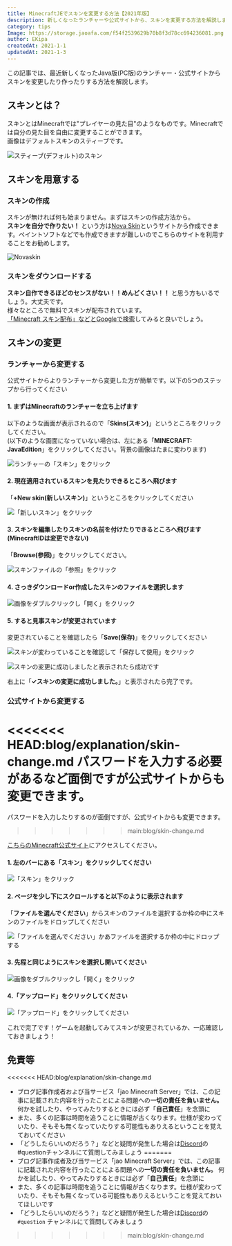 ```yaml
---
title: MinecraftJEでスキンを変更する方法【2021年版】
description: 新しくなったランチャーや公式サイトから、スキンを変更する方法を解説します。
category: tips
Image: https://storage.jaoafa.com/f54f2539629b70b8f3d78cc694236081.png
author: EKipa
createdAt: 2021-1-1
updatedAt: 2021-1-3
---
```


この記事では、最近新しくなったJava版(PC版)のランチャー・公式サイトからスキンを変更したり作ったりする方法を解説します。

## スキンとは？

スキンとはMinecraftでは"プレイヤーの見た目"のようなものです。Minecraftでは自分の見た目を自由に変更することができます。  
画像はデフォルトスキンのスティーブです。

![スティーブ(デフォルト)のスキン](https://storage.jaoafa.com/ddd4c990a4a2d65e9af45408cbaea155.png)

## スキンを用意する

### スキンの作成

スキンが無ければ何も始まりません。まずはスキンの作成方法から。  
**スキンを自分で作りたい！** という方は[Nova Skin](https://minecraft.novaskin.me/)というサイトから作成できます。ペイントソフトなどでも作成できますが難しいのでこちらのサイトを利用することをお勧めします。

![Novaskin](https://storage.jaoafa.com/38616d72e31b78fc927fb3d2472b2757.png)

### スキンをダウンロードする

**スキン自作できるほどのセンスがない！！めんどくさい！！** と思う方もいるでしょう。大丈夫です。  
様々なところで無料でスキンが配布されています。  
[「Minecraft スキン配布」などとGoogleで検索](https://google.com/search?q=Minecraft+スキン配布)してみると良いでしょう。

## スキンの変更

### ランチャーから変更する

公式サイトからよりランチャーから変更した方が簡単です。以下の5つのステップから行ってください

#### 1. まずはMinecraftのランチャーを立ち上げます

以下のような画面が表示されるので「**Skins(スキン)**」というところをクリックしてください。  
(以下のような画面になっていない場合は、左にある「**MINECRAFT: JavaEdition**」をクリックしてください。背景の画像はたまに変わります)

![ランチャーの「スキン」をクリック](https://storage.jaoafa.com/1c05182def0f1de6a3c5e5efa2d70f3c.png)

#### 2. 現在適用されているスキンを見たりできるところへ飛びます

「**+New skin(新しいスキン)**」というところをクリックしてください

![「新しいスキン」をクリック](https://storage.jaoafa.com/31283daf66abe72f9aebd3bf62465be9.PNG)

#### 3. スキンを編集したりスキンの名前を付けたりできるところへ飛びます(MinecraftIDは変更できない)

「**Browse(参照)**」をクリックしてください。

![スキンファイルの「参照」をクリック](https://storage.jaoafa.com/82bd6fd1e01f19eb8140c6b52033c039.PNG)

#### 4. さっきダウンロードor作成したスキンのファイルを選択します

![画像をダブルクリックし「開く」をクリック](https://storage.jaoafa.com/844771b94b1a050af73a7a70aacd8240.jpg)

#### 5. すると見事スキンが変更されています

変更されていることを確認したら「**Save(保存)**」をクリックしてください

![スキンが変わっていることを確認して「保存して使用」をクリック](https://storage.jaoafa.com/5a8da3b4eb10681441069869cfee5698.PNG)

![スキンの変更に成功しましたと表示されたら成功です](https://storage.jaoafa.com/9bc9f16cf03feba61b60a48193972997.PNG)

右上に「**✓スキンの変更に成功しました。**」と表示されたら完了です。

### 公式サイトから変更する

<<<<<<< HEAD:blog/explanation/skin-change.md
パスワードを入力する必要があるなど面倒ですが公式サイトからも変更できます。
=======
パスワードを入力したりするのが面倒ですが、公式サイトからも変更できます。
>>>>>>> main:blog/skin-change.md

[こちらのMinecraft公式サイト](https://www.minecraft.net/ja-jp/profile/skin)にアクセスしてください。

#### 1. 左のバーにある「**スキン**」をクリックしてください

![「スキン」をクリック](https://storage.jaoafa.com/1286ea6296d6c6b6e84e52869b755fd9.png)

#### 2. ページを少し下にスクロールすると以下のように表示されます

「**ファイルを選んでください**」からスキンのファイルを選択するか枠の中にスキンのファイルをドロップしてください

![「ファイルを選んでください」かあファイルを選択するか枠の中にドロップする](https://storage.jaoafa.com/2f0cde45e59c2026560fb5ebe8fab508.png)

#### 3. 先程と同じようにスキンを選択し開いてください

![画像をダブルクリックし「開く」をクリック](https://storage.jaoafa.com/844771b94b1a050af73a7a70aacd8240.jpg)

#### 4.「**アップロード**」をクリックしてください

![「アップロード」をクリックしてください](https://storage.jaoafa.com/e0d317e05e815c04f50def26638641fe.png)

これで完了です！ゲームを起動してみてスキンが変更されているか、一応確認しておきましょう！

## 免責等

<<<<<<< HEAD:blog/explanation/skin-change.md
- ブログ記事作成者および当サービス「jao Minecraft Server」では、この記事に記載された内容を行ったことによる問題への**一切の責任を負いません。** 何かを試したり、やってみたりするときには必ず「**自己責任**」を念頭に
- また、多くの記事は時間を追うことに情報が古くなります。仕様が変わっていたり、そもそも無くなっていたりする可能性もありえるということを覚えておいてください
- 「どうしたらいいのだろう？」などと疑問が発生した場合は[Discord](https://wiki.jaoafa/com/jMS_Gamers_Club)の#questionチャンネルにて質問してみましょう
=======
- ブログ記事作成者及び当サービス「jao Minecraft Server」では、この記事に記載された内容を行ったことによる問題への**一切の責任を負いません。** 何かを試したり、やってみたりするときには必ず「**自己責任**」を念頭に
- また、多くの記事は時間を追うことに情報が古くなります。仕様が変わっていたり、そもそも無くなっている可能性もありえるということを覚えておいてほしいです
- 「どうしたらいいのだろう？」などと疑問が発生した場合は[Discord](community/discord)の `#question` チャンネルにて質問してみましょう
>>>>>>> main:blog/skin-change.md
